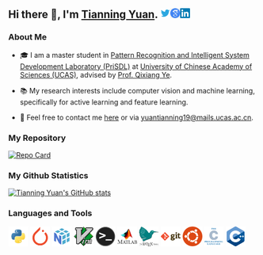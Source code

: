 ## Hi there 👋, I'm [Tianning Yuan](https://yuantn.github.io/). <a href="https://twitter.com/yuantn1996"><img src="https://raw.githubusercontent.com/yuantn/yuantn/master/assets/twitter_tp.png" width="20px"></a><a href="https://www.linkedin.com/in/yuantn/"><img src="https://raw.githubusercontent.com/yuantn/yuantn/master/assets/GoogleScholar.jpg" width="20px"></a><a href="https://scholar.google.com/citations?user=UBF4wosAAAAJ"><img src="https://raw.githubusercontent.com/yuantn/yuantn/master/assets/LinkedIn.png" width="20px"></a>

### About Me
- 🎓 I am a master student in [Pattern Recognition and Intelligent System Development Laboratory (PriSDL)](http://lamp.ucas.ac.cn) at [University of Chinese Academy of Sciences (UCAS)](http://english.ucas.ac.cn/), advised by [Prof. Qixiang Ye](http://people.ucas.ac.cn/~qxye?language=en).

- 📚 My research interests include computer vision and machine learning, specifically for active learning and feature learning.

- 📧 Feel free to contact me [here](https://github.com/yuantn/yuantn/issues) or via yuantianning19@mails.ucas.ac.cn.

### My Repository
[![Repo Card](https://github-readme-stats.vercel.app/api/pin/?username=yuantn&repo=MIAL&show_owner=true&title_color=2c86ea&icon_color=2c86ea&text_color=00c800&bg_color=00000000)](https://github.com/yuantn/MIAL)

### My Github Statistics
[![Tianning Yuan's GitHub stats](https://github-readme-stats.vercel.app/api?username=yuantn&show_icons=true&include_all_commits=true&title_color=2c86ea&icon_color=2c86ea&text_color=00c800&bg_color=00000000)](https://github.com/yuantn) 

<!--
[![Top Langs](https://github-readme-stats.vercel.app/api/top-langs/?username=yuantn&layout=compact&theme=merko)](https://github.com/yuantn)
-->

### Languages and Tools

<code><img height="40" src="https://raw.githubusercontent.com/yuantn/yuantn/master/assets/python.png"></code>
<code><img height="40" src="https://raw.githubusercontent.com/yuantn/yuantn/master/assets/pytorch.png"></code>
<code><img height="40" src="https://raw.githubusercontent.com/yuantn/yuantn/master/assets/numpy.png"></code>
<code><img height="40" src="https://raw.githubusercontent.com/yuantn/yuantn/master/assets/vim.png"></code>
<code><img height="40" src="https://raw.githubusercontent.com/yuantn/yuantn/master/assets/terminal.png"></code>
<code><img height="40" src="https://raw.githubusercontent.com/yuantn/yuantn/master/assets/matlab.png"></code>
<code><img height="40" src="https://raw.githubusercontent.com/yuantn/yuantn/master/assets/latex_wt.png"></code>
<code><img height="40" src="https://raw.githubusercontent.com/yuantn/yuantn/master/assets/git.png"></code>
<code><img height="40" src="https://raw.githubusercontent.com/yuantn/yuantn/master/assets/ubuntu.png"></code>
<code><img height="40" src="https://raw.githubusercontent.com/yuantn/yuantn/master/assets/c.png"></code>
<code><img height="40" src="https://raw.githubusercontent.com/yuantn/yuantn/master/assets/cpp.png"></code>

<!--
**yuantn/yuantn** is a ✨ _special_ ✨ repository because its `README.md` (this file) appears on your GitHub profile.

Here are some ideas to get you started:

- 🔭 I’m currently working on ...
- 🌱 I’m currently learning ...
- 👯 I’m looking to collaborate on ...
- 🤔 I’m looking for help with ...
- 💬 Ask me about ...
- 📫 How to reach me: ...
- 😄 Pronouns: ...
- ⚡ Fun fact: ...
-->
